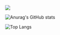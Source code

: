 <img src="https://leetcard.jacoblin.cool/DuhaRabaya?theme=dark&font=source_code_pro  ">

![Anurag's GitHub stats](https://github-readme-stats.vercel.app/api?username=DuhaRabaya&theme=dark&show_icons=true)
<br>

![Top Langs](https://github-readme-stats.vercel.app/api/top-langs/?username=DuhaRabaya&hide_progress=true)
